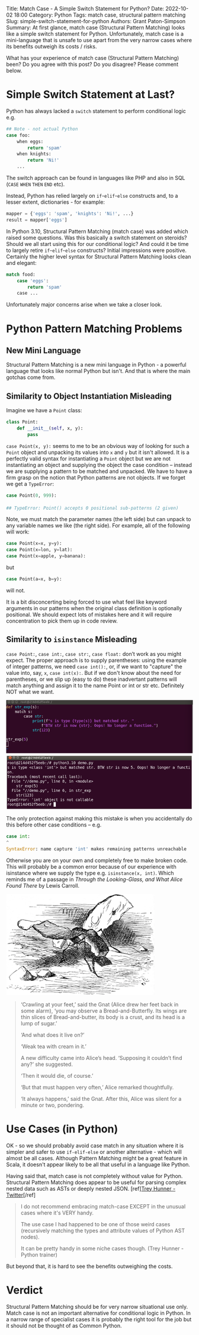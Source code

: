 Title: Match Case - A Simple Switch Statement for Python?
Date: 2022-10-02 18:00
Category: Python
Tags: match case, structural pattern matching
Slug: simple-switch-statement-for-python
Authors: Grant Paton-Simpson
Summary: At first glance, match case (Structural Pattern Matching) looks like a simple switch statement for Python. Unfortunately, match case is a mini-language that is unsafe to use apart from the very narrow cases where its benefits outweigh its costs / risks.

What has your experience of match case (Structural Pattern Matching) been? Do you agree with this post? Do you disagree? Please comment below.

Simple Switch Statement at Last?
================================

Python has always lacked a `switch` statement to perform conditional logic e.g.

```python
## Note - not actual Python
case foo:
    when eggs:
        return 'spam'
    when knights:
        return 'Ni!'
    ...
```

The switch approach can be found in languages like PHP and also in SQL (`CASE` `WHEN` `THEN` `END` etc).

Instead, Python has relied largely on `if`-`elif`-`else` constructs and, to a lesser extent, dictionaries - for example:

```python
mapper = {'eggs': 'spam', 'knights': 'Ni!', ...}
result = mapper['eggs']
```

In Python 3.10, Structural Pattern Matching (match case) was added which raised some questions. Was this basically a switch statement on steroids? Should we all start using this for our conditional logic? And could it be time to largely retire `if`-`elif`-`else` constructs? Initial impressions were positive. Certainly the higher level syntax for Structural Pattern Matching looks clean and elegant:

```python
match food:
    case 'eggs':
        return 'spam'
    case ...
```

Unfortunately major concerns arise when we take a closer look.

Python Pattern Matching Problems
================================

New Mini Language
-----------------

Structural Pattern Matching is a new mini language in Python - a powerful language that looks like normal Python but isn't. And that is where the main gotchas come from.

Similarity to Object Instantiation Misleading
---------------------------------------------

Imagine we have a `Point` class:

```python
class Point:
    def __init__(self, x, y):
        pass
```

`case Point(x, y):` seems to me to be an obvious way of looking for such a `Point` object and unpacking its values into `x` and `y` but it isn't allowed. It is a perfectly valid syntax for instantiating a `Point` object but we are not instantiating an object and supplying the object the case condition – instead we are supplying a pattern to be matched and unpacked. We have to have a firm grasp on the notion that Python patterns are not objects. If we forget we get a `TypeError`:

```python
case Point(0, 999):

## TypeError: Point() accepts 0 positional sub-patterns (2 given)
```

Note, we must match the parameter names (the left side) but can unpack to any variable names we like (the right side). For example, all of the following will work:

```python
case Point(x=x, y=y):
case Point(x=lon, y=lat):
case Point(x=apple, y=banana):
```

but

```python
case Point(a=x, b=y):
```

will not.

It is a bit disconcerting being forced to use what feel like keyword arguments in our patterns when the original class definition is optionally positional. We should expect lots of mistakes here and it will require concentration to pick them up in code review.

Similarity to `isinstance` Misleading
-----------------------------------

`case Point:`, `case int:`, `case str:`, `case float:` don’t work as you might expect. The proper approach is to supply parentheses: using the example of integer patterns, we need `case int():`, or, if we want to "capture" the value into, say, `x`, `case int(x):`. But if we don't know about the need for parentheses, or we slip up (easy to do) these inadvertant patterns will match anything and assign it to the name Point or int or str etc. Definitely NOT what we want.

![the builtin str is now broken – hopefully obviously](images/str_overwritten.png)

The only protection against making this mistake is when you accidentally do this before other case conditions – e.g.

```python
case int:
^
SyntaxError: name capture 'int' makes remaining patterns unreachable
```

Otherwise you are on your own and completely free to make broken code. This will probably be a common error because of our experience with isinstance where we supply the type e.g. `isinstance(x, int)`. Which reminds me of a passage in *Through the Looking-Glass, and What Alice Found There* by Lewis Carroll.

![A Bread-and-Butterfly](images/bread_and_butterfly.png)

> ‘Crawling at your feet,’ said the Gnat (Alice drew her feet back in some alarm),
> ‘you may observe a Bread-and-Butterfly. Its wings are thin slices of Bread-and-butter,
> its body is a crust, and its head is a lump of sugar.’
> 
> ‘And what does it live on?’
> 
> ‘Weak tea with cream in it.’
> 
> A new difficulty came into Alice’s head. ‘Supposing it couldn’t find any?’ she suggested.
> 
> ‘Then it would die, of course.’
> 
> ‘But that must happen very often,’ Alice remarked thoughtfully.
> 
> ‘It always happens,’ said the Gnat. After this, Alice was silent for a minute or two, pondering.


Use Cases (in Python)
=====================

OK - so we should probably avoid case match in any situation where it is simpler and safer to use `if-elif-else` or another alternative - which will almost be all cases. Although Pattern Matching might be a great feature in Scala, it doesn't appear likely to be all that useful in a language like Python.

Having said that, match case is not completely without value for Python. Structural Pattern Matching does appear to be useful for parsing complex nested data such as ASTs or deeply nested JSON. [ref][Trey Hunner - Twitter](https://twitter.com/treyhunner/status/1575591049569144832)[/ref]

> I do not recommend embracing match-case EXCEPT in the unusual cases where it's VERY handy.
> 
> The use case I had happened to be one of those weird cases (recursively matching the types and attribute values of Python AST nodes).
> 
> It can be pretty handy in some niche cases though.
> (Trey Hunner - Python trainer)

But beyond that, it is hard to see the benefits outweighing the costs.

Verdict
=======

Structural Pattern Matching should be for very narrow situational use only. Match case is not an important alternative for conditional logic in Python. In a narrow range of specialist cases it is probably the right tool for the job but it should not be thought of as Common Python.
